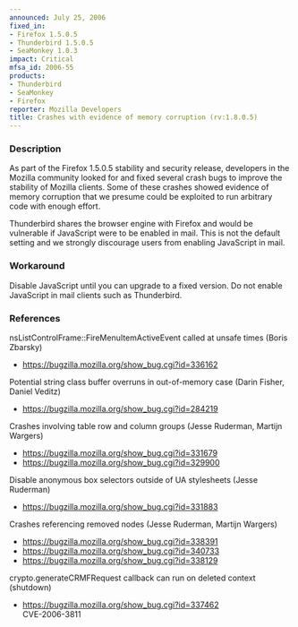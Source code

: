 ```yaml
---
announced: July 25, 2006
fixed_in:
- Firefox 1.5.0.5
- Thunderbird 1.5.0.5
- SeaMonkey 1.0.3
impact: Critical
mfsa_id: 2006-55
products:
- Thunderbird
- SeaMonkey
- Firefox
reporter: Mozilla Developers
title: Crashes with evidence of memory corruption (rv:1.8.0.5)
---
```


<h3>Description</h3>

<p>As part of the Firefox 1.5.0.5 stability and security release, developers
in the Mozilla community looked for and fixed several crash bugs to
improve the stability of Mozilla clients. Some of these crashes showed
evidence of memory corruption that we presume could be exploited to
run arbitrary code with enough effort.</p>

<p class="note">Thunderbird shares the browser engine with Firefox
and would be vulnerable if JavaScript were to be enabled in mail. This is not
the default setting and we strongly discourage users from enabling
JavaScript in mail.</p>

<h3>Workaround</h3>

<p>Disable JavaScript until you can upgrade to a fixed version. Do not enable
JavaScript in mail clients such as Thunderbird.</p>

<h3>References</h3>

<p>nsListControlFrame::FireMenuItemActiveEvent called at unsafe times (Boris Zbarsky)</p>

<ul>
<li><a href="https://bugzilla.mozilla.org/show_bug.cgi?id=336162">
https://bugzilla.mozilla.org/show_bug.cgi?id=336162</a></li>
</ul>

<p>Potential string class buffer overruns in out-of-memory case (Darin Fisher, Daniel Veditz)</p>

<ul>
<li><a href="https://bugzilla.mozilla.org/show_bug.cgi?id=284219">
https://bugzilla.mozilla.org/show_bug.cgi?id=284219</a></li>
</ul>

<p>Crashes involving table row and column groups (Jesse Ruderman, Martijn Wargers)</p>

<ul>
<li><a href="https://bugzilla.mozilla.org/show_bug.cgi?id=331679">
https://bugzilla.mozilla.org/show_bug.cgi?id=331679</a></li>
<li><a href="https://bugzilla.mozilla.org/show_bug.cgi?id=329900">
https://bugzilla.mozilla.org/show_bug.cgi?id=329900</a></li>
</ul>

<p>Disable anonymous box selectors outside of UA stylesheets (Jesse Ruderman)</p>

<ul>
<li><a href="https://bugzilla.mozilla.org/show_bug.cgi?id=331883">
https://bugzilla.mozilla.org/show_bug.cgi?id=331883</a></li>
</ul>

<p>Crashes referencing removed nodes (Jesse Ruderman, Martijn Wargers)</p>

<ul>
<li><a href="https://bugzilla.mozilla.org/show_bug.cgi?id=338391">
https://bugzilla.mozilla.org/show_bug.cgi?id=338391</a></li>
<li><a href="https://bugzilla.mozilla.org/show_bug.cgi?id=340733">
https://bugzilla.mozilla.org/show_bug.cgi?id=340733</a></li>
<li><a href="https://bugzilla.mozilla.org/show_bug.cgi?id=338129">
https://bugzilla.mozilla.org/show_bug.cgi?id=338129</a></li>
</ul>

<p>crypto.generateCRMFRequest callback can run on deleted context (shutdown)</p>

<ul>
<li><a href="https://bugzilla.mozilla.org/show_bug.cgi?id=337462">
https://bugzilla.mozilla.org/show_bug.cgi?id=337462</a><br/>
CVE-2006-3811</li>
</ul>



